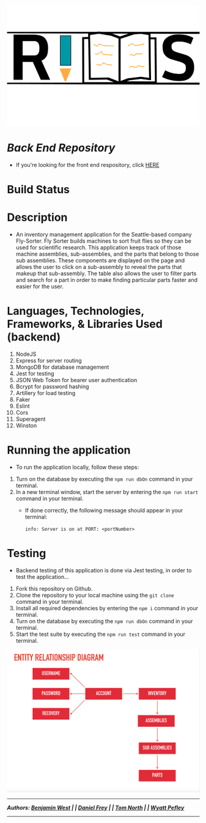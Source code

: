 ![logo](./assets/defaultLogo.png)
# ***Back End Repository***
- If you're looking for the front end respository, click [HERE](https://github.com/fncreative/FlySorter-front-end)
# Build Status
# Description
- An inventory management application for the Seattle-based company Fly-Sorter. Fly Sorter builds
machines to sort fruit flies so they can be used for scientific research. This application keeps track of those machine assemblies, sub-assemblies, and the parts that belong to those
sub assemblies. These components are displayed on the page and allows the user to click
on a sub-assembly to reveal the parts that makeup that sub-assembly.
The table also allows the user to filter parts and search for a part in order to make finding particular parts faster and easier for the user.

# Languages, Technologies, Frameworks, & Libraries Used (backend)

1. NodeJS
2. Express for server routing
3. MongoDB for database management
4. Jest for testing
5. JSON Web Token for bearer user authentication
6. Bcrypt for password hashing
7. Artillery for load testing
8. Faker
9. Eslint
10. Cors
11. Superagent
12. Winston

# Running the application

- To run the application locally, follow these steps:
1. Turn on the database by executing the ```npm run dbOn``` command in your terminal.
2. In a new terminal window, start the server by entering the ```npm run start``` command in your terminal.
     - If done correctly, the following message should appear in your terminal: 
     
        ```info: Server is on at PORT: <portNumber>```

# Testing

- Backend testing of this application is done via Jest testing, in order to test
the application...

1. Fork this repository on Github.
2. Clone the repository to your local machine using the ```git clone``` command in your terminal.
3. Install all required dependencies by entering the ```npm i``` command in your terminal.
4. Turn on the database by executing the ```npm run dbOn``` command in your terminal.
5. Start the test suite by executing the ```npm run test``` command in your terminal.


![ERD](assets/ERD.png)

___
***Authors: [Benjamin West](https://github.com/bgwest) | | [Daniel Frey](https://github.com/fncreative) | | [Tom North](https://github.com/tnorth93) | | [Wyatt Pefley](https://github.com/peffles)***
____


